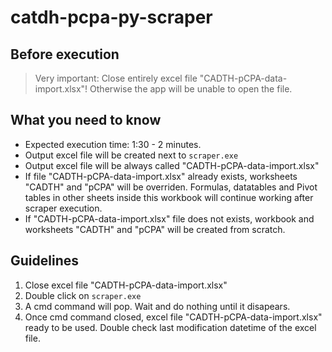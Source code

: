 # catdh-pcpa-py-scraper

## Before execution
> Very important: Close entirely excel file "CADTH-pCPA-data-import.xlsx"! Otherwise the app will be unable to open the file.

## What you need to know
- Expected execution time: 1:30 - 2 minutes.
- Output excel file will be created next to `scraper.exe`
- Output excel file will be always called "CADTH-pCPA-data-import.xlsx"
- If file "CADTH-pCPA-data-import.xlsx" already exists, worksheets "CADTH" and "pCPA" will be overriden. Formulas, datatables and Pivot tables in other sheets inside this workbook will continue working after scraper execution.
- If "CADTH-pCPA-data-import.xlsx" file does not exists, workbook and worksheets "CADTH" and "pCPA" will be created from scratch.

## Guidelines
1. Close excel file "CADTH-pCPA-data-import.xlsx"
1. Double click on `scraper.exe`
2. A cmd command will pop. Wait and do nothing until it disapears.
3. Once cmd command closed, excel file "CADTH-pCPA-data-import.xlsx" ready to be used. Double check last modification datetime of the excel file.
